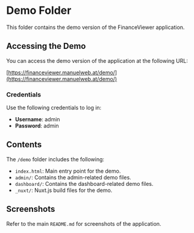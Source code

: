 # Demo Folder

This folder contains the demo version of the FinanceViewer application.

## Accessing the Demo

You can access the demo version of the application at the following URL:

[https://financeviewer.manuelweb.at/demo/](https://financeviewer.manuelweb.at/demo/)

### Credentials

Use the following credentials to log in:
- **Username**: admin
- **Password**: admin

## Contents

The `/demo` folder includes the following:
- `index.html`: Main entry point for the demo.
- `admin/`: Contains the admin-related demo files.
- `dashboard/`: Contains the dashboard-related demo files.
- `_nuxt/`: Nuxt.js build files for the demo.

## Screenshots

Refer to the main `README.md` for screenshots of the application.
